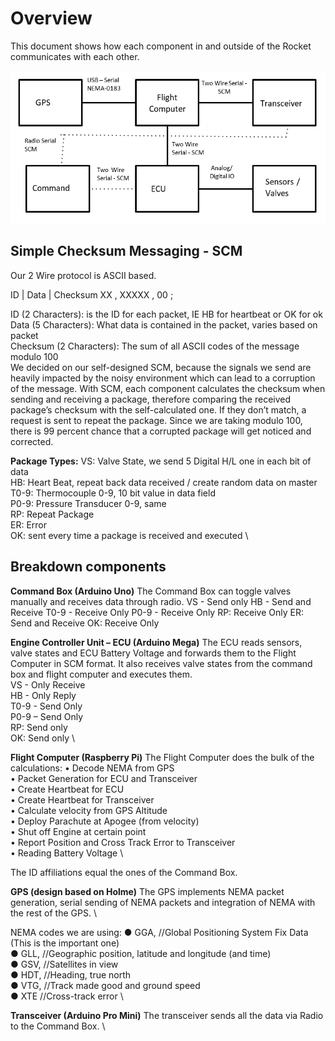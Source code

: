 # Overview
This document shows how each component in and outside of the Rocket communicates with each other. 

![alt text](https://github.com/Waldibaldi123/Rocket-Communication-Protocols/blob/master/documentation/diagram.png)

## Simple Checksum Messaging - SCM
Our 2 Wire protocol is ASCII based.

ID   |      Data     |  Checksum
XX  ,   XXXXX   ,       00	;

ID (2 Characters): is the ID for each packet, IE HB for heartbeat or OK for ok \
Data (5 Characters): What data is contained in the packet, varies based on packet \
Checksum (2 Characters): The sum of all ASCII codes of the message modulo 100 \
We decided on our self-designed SCM, because the signals we send are heavily impacted by the noisy environment which can lead to a corruption of the message. With SCM, each component calculates the checksum when sending and receiving a package, therefore comparing the received package’s checksum with the self-calculated one. If they don’t match, a request is sent to repeat the package. Since we are taking modulo 100, there is 99 percent chance that a corrupted package will get noticed and corrected.

**Package Types:**
VS: Valve State, we send 5 Digital H/L one in each bit of data \
HB: Heart Beat, repeat back data received / create random data on master \
T0-9: Thermocouple 0-9, 10 bit value in data field \
P0-9:  Pressure Transducer 0-9, same \
RP: Repeat Package \
ER: Error \
OK: sent every time a package is received and executed \

## Breakdown components
**Command Box (Arduino Uno)**
The Command Box can toggle valves manually and receives data through radio.
VS - Send only
HB - Send and Receive
T0-9 - Receive Only
P0-9 - Receive Only
RP: Receive Only
ER: Send and Receive
OK: Receive Only

**Engine Controller Unit – ECU (Arduino Mega)**
The ECU reads sensors, valve states and ECU Battery Voltage and forwards them to the Flight Computer in SCM format. It also receives valve states from the command box and flight computer and executes them. \
VS - Only Receive \
HB - Only Reply \
T0-9 - Send Only \
P0-9 – Send Only \
RP: Send only \
OK: Send only \

**Flight Computer (Raspberry Pi)**
The Flight Computer does the bulk of the calculations: 
•	Decode NEMA from GPS \
•	Packet Generation for ECU and Transceiver \
•	Create Heartbeat for ECU \
•	Create Heartbeat for Transceiver \
•	Calculate velocity from GPS Altitude \
•	Deploy Parachute at Apogee (from velocity) \
•	Shut off Engine at certain point \
•	Report Position and Cross Track Error to Transceiver \
•	Reading Battery Voltage \

The ID affiliations equal the ones of the Command Box. 

**GPS (design based on Holme)**
The GPS implements NEMA packet generation, serial sending of NEMA packets and integration of NEMA with the rest of the GPS. \

NEMA codes we are using:
●	GGA,    //Global Positioning System Fix Data (This is the important one) \
●	GLL,    //Geographic position, latitude and longitude (and time) \
●	GSV,    //Satellites in view \
●	HDT,    //Heading, true north \
●	VTG,    //Track made good and ground speed \
●	XTE     //Cross-track error \

**Transceiver (Arduino Pro Mini)**
The transceiver sends all the data via Radio to the Command Box. \


